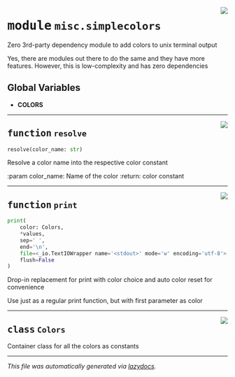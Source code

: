 <!-- markdownlint-disable -->

<a href="https://github.com/MiczFlor/RPi-Jukebox-RFID/tree/future3/develop/src/jukebox/src/jukebox/misc/simplecolors.py#L0"><img align="right" style="float:right;" src="https://img.shields.io/badge/-source-cccccc?style=flat-square"></a>

# <kbd>module</kbd> `misc.simplecolors`
Zero 3rd-party dependency module to add colors to unix terminal output 

Yes, there are modules out there to do the same and they have more features. However, this is low-complexity and has zero dependencies 

**Global Variables**
---------------
- **COLORS**

---

<a href="https://github.com/MiczFlor/RPi-Jukebox-RFID/tree/future3/develop/src/jukebox/src/jukebox/misc/simplecolors.py#L38"><img align="right" style="float:right;" src="https://img.shields.io/badge/-source-cccccc?style=flat-square"></a>

## <kbd>function</kbd> `resolve`

```python
resolve(color_name: str)
```

Resolve a color name into the respective color constant 

:param color_name: Name of the color :return: color constant 


---

<a href="https://github.com/MiczFlor/RPi-Jukebox-RFID/tree/future3/develop/src/jukebox/src/jukebox/misc/simplecolors.py#L48"><img align="right" style="float:right;" src="https://img.shields.io/badge/-source-cccccc?style=flat-square"></a>

## <kbd>function</kbd> `print`

```python
print(
    color: Colors,
    *values,
    sep=' ',
    end='\n',
    file=<_io.TextIOWrapper name='<stdout>' mode='w' encoding='utf-8'>,
    flush=False
)
```

Drop-in replacement for print with color choice and auto color reset for convenience 

Use just as a regular print function, but with first parameter as color 


---

<a href="https://github.com/MiczFlor/RPi-Jukebox-RFID/tree/future3/develop/src/jukebox/src/jukebox/misc/simplecolors.py#L11"><img align="right" style="float:right;" src="https://img.shields.io/badge/-source-cccccc?style=flat-square"></a>

## <kbd>class</kbd> `Colors`
Container class for all the colors as constants 







---

_This file was automatically generated via [lazydocs](https://github.com/ml-tooling/lazydocs)._

